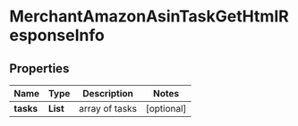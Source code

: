 # MerchantAmazonAsinTaskGetHtmlResponseInfo


## Properties

| Name | Type | Description | Notes |
|------------ | ------------- | ------------- | -------------|
**tasks** | **List<MerchantAmazonAsinTaskGetHtmlTaskInfo>** | array of tasks |[optional]|